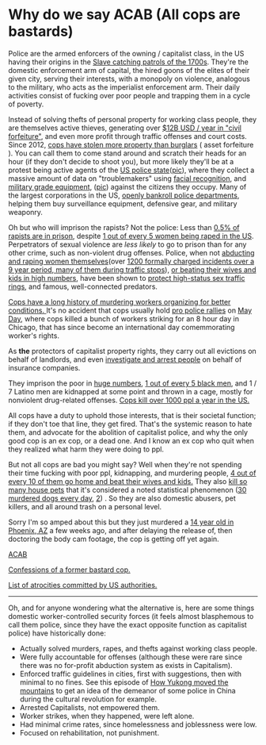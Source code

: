 # Why do we say ACAB (All cops are bastards)

Police are the armed enforcers of the owning / capitalist class, in the US having their origins in the [Slave catching patrols of the 1700s](https://medium.com/s/story/slavery-and-the-origins-of-the-american-police-state-ec318f5ff05b). They're the domestic enforcement arm of capital, the hired goons of the elites of their given city, serving their interests, with a monopoly on violence, analogous to the military, who acts as the imperialist enforcement arm. Their daily activities consist of fucking over poor people and trapping them in a cycle of poverty.

Instead of solving thefts of personal property for working class people, they are themselves active thieves, generating over [$12B USD / year in "civil forfeiture"](https://en.wikipedia.org/wiki/Civil_forfeiture_in_the_United_States), and even more profit through traffic offenses and court costs. Since 2012, [cops have stolen more property than burglars](https://i.redd.it/5rdxigt5ndo31.jpg) ( asset forfeiture ). You can call them to come stand around and scratch their heads for an hour (if they don't decide to shoot you), but more likely they'll be at a protest being active agents of the [US police state](https://github.com/dessalines/essays/blob/master/us_atrocities.md#pervasive)([pic](https://i.imgur.com/KRbulxR.jpg)), where they collect a massive amount of data on "troublemakers" using [facial recognition](https://www.nbcnews.com/news/us-news/how-facial-recognition-became-routine-policing-tool-america-n1004251), and [military grade equipment](https://en.wikipedia.org/wiki/Militarization_of_police), ([pic](https://i.imgur.com/9wj0OG4.jpg)) against the citizens they occupy. Many of the largest corporations in the US, [openly bankroll police departments](https://news.littlesis.org/2020/06/18/corporate-backers-of-the-blue-how-corporations-bankroll-u-s-police-foundations/), helping them buy surveillance equipment, defensive gear, and military weaponry.

Oh but who will imprison the rapists? Not the police: Less than [0.5% of rapists are in prison](https://www.rainn.org/statistics/criminal-justice-system), despite [1 out of every 5 women being raped in the US](https://www.nsvrc.org/about-sexual-assault). Perpetrators of sexual violence are _less likely_ to go to prison than for any other crime, such as non-violent drug offenses. Police, when not [abducting and raping women themselves](https://twitter.com/rontkim/status/1130889246162804737)(over [1200 formally charged incidents over a 9 year period, many of them during traffic stops](https://www.cnn.com/2018/10/19/us/police-sexual-assaults-maryland-scope/index.html)), [or beating their wives and kids in high numbers](https://www.theatlantic.com/national/archive/2014/09/police-officers-who-hit-their-wives-or-girlfriends/380329/), have been shown to [protect high-status sex traffic rings](https://www.theguardian.com/uk-news/2015/feb/26/jimmy-savile-given-free-rein-to-sexually-abuse-60-people-report-finds), and famous, well-connected predators.

[Cops have a long history of murdering workers organizing for better conditions. ](https://github.com/dessalines/essays/blob/master/us_atrocities.md#workers-and-the-poor) It's no accident that cops usually hold [pro police rallies](https://www.voanews.com/europe/may-day-2019-workers-demand-rights-respect) on [May Day](https://en.wikipedia.org/wiki/Haymarket_affair), where cops killed a bunch of workers striking for an 8 hour day in Chicago, that has since become an international day comemmorating worker's rights.

As **the** protectors of capitalist property rights, they carry out all evictions on behalf of landlords, and even [investigate and arrest people](https://www.buzzfeednews.com/article/kendalltaggart/insurance-fraud-erie-state-farm-farmers) on behalf of insurance companies.

They imprison the poor in [huge numbers](https://github.com/dessalines/essays/blob/master/us_atrocities.md#prisoners), [1 out of every 5 black men](https://en.wikipedia.org/wiki/War_on_Drugs), and 1 / 7 Latino men are kidnapped at some point and thrown in a cage, mostly for nonviolent drug-related offenses. [Cops kill over 1000 ppl a year in the US.](https://www.washingtonpost.com/graphics/2019/national/police-shootings-2019/)

All cops have a duty to uphold those interests, that is their societal function; if they don't toe that line, they get fired. That's the systemic reason to hate them, and advocate for the abolition of capitalist police, and why the only good cop is an ex cop, or a dead one. And I know an ex cop who quit when they realized what harm they were doing to ppl.

But not all cops are bad you might say? Well when they're not spending their time fucking with poor ppl, kidnapping, and murdering people, [4 out of every 10 of them go home and beat their wives and kids.](https://www.theatlantic.com/national/archive/2014/09/police-officers-who-hit-their-wives-or-girlfriends/380329/) They also [kill so many house pets](https://qz.com/870601/police-killing-dogs-is-an-epidemic-according-to-the-justice-department/amp/) that it's considered a noted statistical phenomenon ([30 murdered dogs every day](https://www.criminallegalnews.org/news/2018/jun/16/doj-police-shooting-family-dogs-has-become-epidemic/), [2](https://puppycidedb.com/)) . So they are also domestic abusers, pet killers, and all around trash on a personal level.

Sorry I'm so amped about this but they just murdered a [14 year old in Phoenix, AZ](https://www.azcentral.com/story/news/local/tempe/2019/02/15/month-after-officer-killed-teen-antonio-arce-tempe-investigation-continues/2873020002/) a few weeks ago, and after delaying the release of, then doctoring the body cam footage, the cop is getting off yet again.

[ACAB](https://i.imgur.com/LeKwBWt.jpg)

[Confessions of a former bastard cop.](https://medium.com/@OfcrACab/confessions-of-a-former-bastard-cop-bb14d17bc759)

[List of atrocities committed by US authorities.](https://github.com/dessalines/essays/blob/master/us_atrocities.md)

---

Oh, and for anyone wondering what the alternative is, here are some things domestic worker-controlled security forces (it feels almost blasphemous to call them police, since they have the exact opposite function as capitalist police) have historically done:

- Actually solved murders, rapes, and thefts against working class people.
- Were fully accountable for offenses (although these were rare since there was no for-profit abduction system as exists in Capitalism).
- Enforced traffic guidelines in cities, first with suggestions, then with minimal to no fines. See this episode of [How Yukong moved the mountains](https://youtube.com/watch?v=5m6qbrWTj7Y?t=1456) to get an idea of the demeanor of some police in China during the cultural revolution for example.
- Arrested Capitalists, not empowered them.
- Worker strikes, when they happened, were left alone.
- Had minimal crime rates, since homelessness and joblessness were low.
- Focused on rehabilitation, not punishment.
